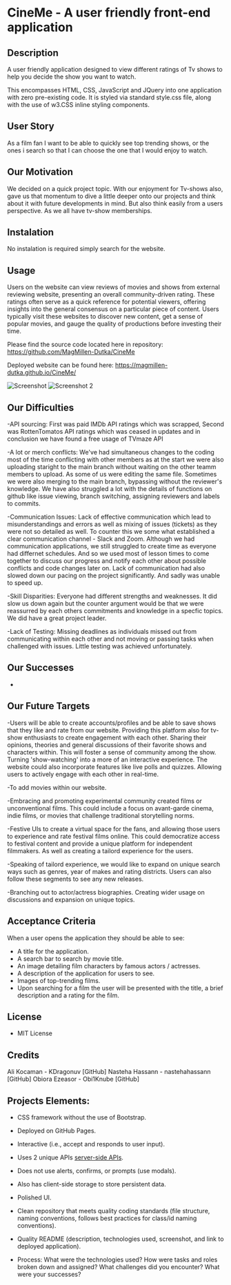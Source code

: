 # CineMe - A user friendly front-end application

## Description

A user friendly application designed to view different ratings of Tv shows to help you decide the show you want to watch. 

This encompasses HTML, CSS, JavaScript and JQuery into one application with zero pre-existing code. It is styled via standard style.css file, along with the use of w3.CSS inline styling components.

## User Story
As a film fan I want to be able to quickly see top trending shows, or the ones i search so that I can choose the one that I would enjoy to watch.

## Our Motivation

We decided on a quick project topic. With our enjoyment for Tv-shows also, gave us that momentum to dive a little deeper onto our projects and think about it with future developments in mind. But also think easily from a users perspective. As we all have tv-show memberships.

## Instalation

No instalation is required simply search for the website.

## Usage 

Users on the website can view reviews of movies and shows from external reviewing website, presenting an overall community-driven rating. These ratings often serve as a quick reference for potential viewers, offering insights into the general consensus on a particular piece of content. Users typically visit these websites to discover new content, get a sense of popular movies, and gauge the quality of productions before investing their time.

Please find the source code located here in repository: 
https://github.com/MagMillen-Dutka/CineMe

Deployed website can be found here: 
https://magmillen-dutka.github.io/CineMe/

![**Screenshot**](assets/images/image.png)
![**Screenshot 2**](assets/images/image-1.png)

## Our Difficulties

-API sourcing: First was paid IMDb API ratings which was scrapped, Second was RottenTomatos API ratings which was ceased in updates and in conclusion we have found a free usage of TVmaze API

-A lot or merch conflicts: We've had simultaneous changes to the coding most of the time conflicting with other members as at the start we were also uploading staright to the main branch without waiting on the other teamm members to upload. As some of us were editing the same file. Sometimes we were also merging to the main branch, bypassing without the reviewer's knowledge. We have also struggled a lot with the details of functions on github like issue viewing, branch switching, assigning reviewers and labels to commits. 

-Communication Issues: Lack of effective communication which lead to misunderstandings and errors as well as mixing of issues (tickets) as they were not so detailed as well. To counter this we some what established a clear communication channel - Slack and Zoom. Although we had communication applications, we still struggled to create time as everyone had differnet schedules. And so we used most of lesson times to come together to discuss our progress and notify each other about possible conflicts and code changes later on. Lack of communication had also slowed down our pacing on the project significantly. And sadly was unable to speed up. 

-Skill Disparities: Everyone had different strengths and weaknesses. It did slow us down again but the counter argument would be that we were reassurred by each others commitments and knowledge in a specfic topics. We did have a great project leader.

-Lack of Testing: Missing deadlines as individuals missed out from communicating within each other and not moving or passing tasks when challenged with issues. Little testing was achieved unfortunately.

## Our Successes

-

## Our Future Targets

-Users will be able to create accounts/profiles and be able to save shows that they like and rate from our website. Providing this platform also for tv-show enthusiasts to create engagement with each other. Sharing their opinions, theories and general discussions of their favorite shows and characters within. This will foster a sense of community among the show. Turning 'show-watching' into a more of an interactive experience. The website could also incorporate features like live polls and quizzes. Allowing users to actively engage with each other in real-time.

-To add movies within our website.

-Embracing and promoting experimental community created films or unconventional films. This could include a focus on avant-garde cinema, indie films, or movies that challenge traditional storytelling norms.

-Festive UIs to create a virtual space for the fans, and allowing those users to experience and rate festival films online. This could democratize access to festival content and provide a unique platform for independent filmmakers. As well as creating a tailord experience for the users.

-Speaking of tailord experience, we would like to expand on unique search ways such as genres, year of makes and rating districts. Users can also follow these segments to see any new releases.

-Branching out to actor/actress biographies. Creating wider usage on discussions and expansion on unique topics.

## Acceptance Criteria
When a user opens the application they should be able to see:
* A title for the application.
* A search bar to search by movie title.
* An image detailing film characters by famous actors / actresses.
* A description of the application for users to see.
* Images of top-trending films.
* Upon searching for a film the user will be presented with the title, a brief description and a rating for the film.

## License

* MIT License

## Credits
Ali Kocaman - KDragonuv [GitHub]
Nasteha Hassann - nastehahassann [GitHub]
Obiora Ezeasor - Obi1Knube [GitHub]



## Projects Elements:

* CSS framework without the use of Bootstrap.

* Deployed on GitHub Pages.

* Interactive (i.e., accept and responds to user input).

* Uses 2 unique APIs [server-side APIs](https://coding-boot-camp.github.io/full-stack/apis/api-resources).

* Does not use alerts, confirms, or prompts (use modals).

* Also has client-side storage to store persistent data. 

* Polished UI.

* Clean repository that meets quality coding standards (file structure, naming conventions, follows best practices for class/id naming conventions).

* Quality README (description, technologies used, screenshot, and link to deployed application).

* Process: What were the technologies used? How were tasks and roles broken down and assigned? What challenges did you encounter? What were your successes?
